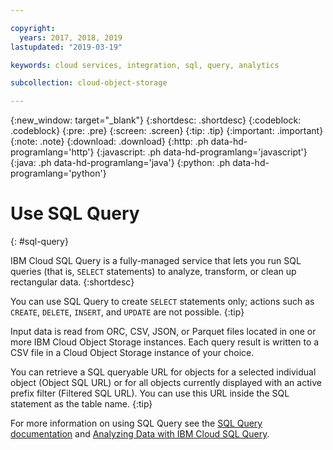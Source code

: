 ```yaml
---

copyright:
  years: 2017, 2018, 2019
lastupdated: "2019-03-19"

keywords: cloud services, integration, sql, query, analytics

subcollection: cloud-object-storage

---
```

{:new_window: target="_blank"}
{:shortdesc: .shortdesc}
{:codeblock: .codeblock}
{:pre: .pre}
{:screen: .screen}
{:tip: .tip}
{:important: .important}
{:note: .note}
{:download: .download} 
{:http: .ph data-hd-programlang='http'} 
{:javascript: .ph data-hd-programlang='javascript'} 
{:java: .ph data-hd-programlang='java'} 
{:python: .ph data-hd-programlang='python'}

# Use SQL Query
{: #sql-query}

IBM Cloud SQL Query is a fully-managed service that lets you run SQL queries (that is, `SELECT` statements) to analyze, transform, or clean up rectangular data.
{:shortdesc}

You can use SQL Query to create `SELECT` statements only; actions such as `CREATE`, `DELETE`, `INSERT`, and `UPDATE` are not possible.
{:tip}

Input data is read from ORC, CSV, JSON, or Parquet files located in one or more IBM Cloud Object Storage instances.  Each query result is written to a CSV file in a Cloud Object Storage instance of your choice.

You can retrieve a SQL queryable URL for objects for a selected individual object (Object SQL URL) or for all objects currently displayed with an active prefix filter (Filtered SQL URL). You can use this URL inside the SQL statement as the table name.
{:tip}

For more information on using SQL Query see the [SQL Query documentation](/docs/services/sql-query/sql-query.html) and [Analyzing Data with IBM Cloud SQL Query](https://medium.com/ibm-watson-data-lab/analyzing-data-with-ibm-cloud-sql-query-bc53566a59f5?linkId=49971053).
